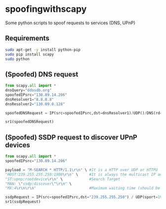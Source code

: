 # spoofingwithscapy
Some python scripts to spoof requests to services (DNS, UPnP)

## Requirements
```bash
sudo apt-get -y install python-pip
sudo pip install scapy
sudo python
```

## (Spoofed) DNS request

```python
from scapy.all import *
dnsQuery="ddosdb.org"
spoofedIPsrc="130.89.14.206"
dnsResolver1="8.8.8.8"
dnsResolver2="130.89.0.128"

spoofedDNSRequest = IP(src=spoofedIPsrc,dst=dnsResolver1)/UDP()/DNS(rd=1,qd=DNSQR(qname=dnsQuery))

sr1(spoofedDNSRequest)
````

## (Spoofed) SSDP request to discover UPnP devices

```python
from scapy.all import *
spoofedIPsrc="130.89.14.206"

payload = "M-SEARCH * HTTP/1.1\r\n" \ #It is a HTTP over UDP or HTTPU
"HOST:239.255.255.250:1900\r\n" \     #It is always the multicast IP address 239.255.255.250
"ST:upnp:rootdevice\r\n" \            #Search Target
"MAN: \"ssdp:discover\"\r\n" \      
"MX:4\r\n\r\n"                        #Maximum waiting time (should be in the interval [1,5[)

ssdpRequest = IP(src=spoofedIPsrc,dst="239.255.255.250") / UDP(sport=1900, dport= 1900) / payload
sr1(ssdpRequest)
```
